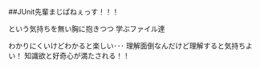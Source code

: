 ##JUnit先輩まじぱねぇっす！！！

という気持ちを無い胸に抱きつつ
学ぶファイル達

わかりにくいけどわかると楽しい･･･
理解面倒なんだけど理解すると気持ちよい！
知識欲と好奇心が満たされる！！

